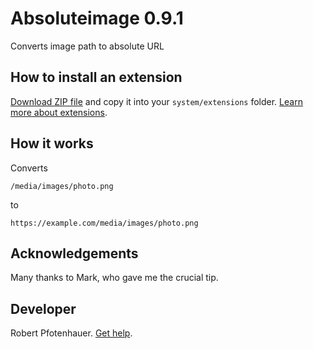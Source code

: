 # Absoluteimage 0.9.1

Converts image path to absolute URL

## How to install an extension

[Download ZIP file](https://github.com/pftnhr/yellow-absoluteimage/archive/refs/heads/main.zip) and copy it into your `system/extensions` folder. [Learn more about extensions](https://github.com/annaesvensson/yellow-update).

## How it works

Converts

    /media/images/photo.png

to 

    https://example.com/media/images/photo.png


## Acknowledgements

Many thanks to Mark, who gave me the crucial tip.

## Developer

Robert Pfotenhauer. [Get help](https://datenstrom.se/yellow/help/).
